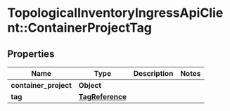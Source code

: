 # TopologicalInventoryIngressApiClient::ContainerProjectTag

## Properties
Name | Type | Description | Notes
------------ | ------------- | ------------- | -------------
**container_project** | **Object** |  | 
**tag** | [**TagReference**](TagReference.md) |  | 


